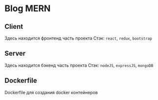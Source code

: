 # Blog MERN

## Client
Здесь находится фронтенд часть проекта
Стэк: `react`, `redux`, `bootstrap`

## Server
Здесь находится бэкенд часть проекта
Стэк: `nodeJS`, `expressJS`, `mongoDB`

## Dockerfile
Dockerfile для создания docker контейнеров
